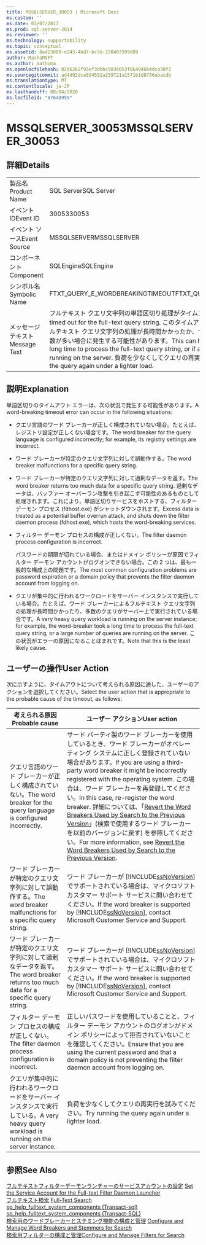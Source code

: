```yaml
---
title: MSSQLSERVER_30053 | Microsoft Docs
ms.custom: ''
ms.date: 03/07/2017
ms.prod: sql-server-2014
ms.reviewer: ''
ms.technology: supportability
ms.topic: conceptual
ms.assetid: 8ad23889-e243-4bd7-bc3e-150403399d89
author: MashaMSFT
ms.author: mathoma
ms.openlocfilehash: 02d6262f93ef3dbbc9834053f864046b4dca30f2
ms.sourcegitcommit: ad4d92dce894592a259721a1571b1d8736abacdb
ms.translationtype: MT
ms.contentlocale: ja-JP
ms.lasthandoff: 08/04/2020
ms.locfileid: "87640999"
---
```

# <a name="mssqlserver_30053"></a><span data-ttu-id="f8884-102">MSSQLSERVER_30053</span><span class="sxs-lookup"><span data-stu-id="f8884-102">MSSQLSERVER_30053</span></span>
    
## <a name="details"></a><span data-ttu-id="f8884-103">詳細</span><span class="sxs-lookup"><span data-stu-id="f8884-103">Details</span></span>  
  
|||  
|-|-|  
|<span data-ttu-id="f8884-104">製品名</span><span class="sxs-lookup"><span data-stu-id="f8884-104">Product Name</span></span>|<span data-ttu-id="f8884-105">SQL Server</span><span class="sxs-lookup"><span data-stu-id="f8884-105">SQL Server</span></span>|  
|<span data-ttu-id="f8884-106">イベント ID</span><span class="sxs-lookup"><span data-stu-id="f8884-106">Event ID</span></span>|<span data-ttu-id="f8884-107">30053</span><span class="sxs-lookup"><span data-stu-id="f8884-107">30053</span></span>|  
|<span data-ttu-id="f8884-108">イベント ソース</span><span class="sxs-lookup"><span data-stu-id="f8884-108">Event Source</span></span>|<span data-ttu-id="f8884-109">MSSQLSERVER</span><span class="sxs-lookup"><span data-stu-id="f8884-109">MSSQLSERVER</span></span>|  
|<span data-ttu-id="f8884-110">コンポーネント</span><span class="sxs-lookup"><span data-stu-id="f8884-110">Component</span></span>|<span data-ttu-id="f8884-111">SQLEngine</span><span class="sxs-lookup"><span data-stu-id="f8884-111">SQLEngine</span></span>|  
|<span data-ttu-id="f8884-112">シンボル名</span><span class="sxs-lookup"><span data-stu-id="f8884-112">Symbolic Name</span></span>|<span data-ttu-id="f8884-113">FTXT_QUERY_E_WORDBREAKINGTIMEOUT</span><span class="sxs-lookup"><span data-stu-id="f8884-113">FTXT_QUERY_E_WORDBREAKINGTIMEOUT</span></span>|  
|<span data-ttu-id="f8884-114">メッセージ テキスト</span><span class="sxs-lookup"><span data-stu-id="f8884-114">Message Text</span></span>|<span data-ttu-id="f8884-115">フルテキスト クエリ文字列の単語区切り処理がタイムアウトしました。</span><span class="sxs-lookup"><span data-stu-id="f8884-115">Word breaking timed out for the full-text query string.</span></span> <span data-ttu-id="f8884-116">このタイムアウトは、ワード ブレーカーによるフルテキスト クエリ文字列の処理が長時間かかったか、サーバー上で実行されているクエリ数が多い場合に発生する可能性があります。</span><span class="sxs-lookup"><span data-stu-id="f8884-116">This can happen if the wordbreaker took a long time to process the full-text query string, or if a large number of queries are running on the server.</span></span> <span data-ttu-id="f8884-117">負荷を少なくしてクエリの再実行を試みてください。</span><span class="sxs-lookup"><span data-stu-id="f8884-117">Try running the query again under a lighter load.</span></span>|  
  
## <a name="explanation"></a><span data-ttu-id="f8884-118">説明</span><span class="sxs-lookup"><span data-stu-id="f8884-118">Explanation</span></span>  
 <span data-ttu-id="f8884-119">単語区切りのタイムアウト エラーは、次の状況で発生する可能性があります。</span><span class="sxs-lookup"><span data-stu-id="f8884-119">A word-breaking timeout error can occur in the following situations:</span></span>  
  
-   <span data-ttu-id="f8884-120">クエリ言語のワード ブレーカーが正しく構成されていない場合。たとえば、レジストリ設定が正しくない場合です。</span><span class="sxs-lookup"><span data-stu-id="f8884-120">The word breaker for the query language is configured incorrectly; for example, its registry settings are incorrect.</span></span>  
  
-   <span data-ttu-id="f8884-121">ワード ブレーカーが特定のクエリ文字列に対して誤動作する。</span><span class="sxs-lookup"><span data-stu-id="f8884-121">The word breaker malfunctions for a specific query string.</span></span>  
  
-   <span data-ttu-id="f8884-122">ワード ブレーカーが特定のクエリ文字列に対して過剰なデータを返す。</span><span class="sxs-lookup"><span data-stu-id="f8884-122">The word breaker returns too much data for a specific query string.</span></span> <span data-ttu-id="f8884-123">過剰なデータは、バッファー オーバーラン攻撃を引き起こす可能性のあるものとして処理されます。これにより、単語区切りサービスをホストする、フィルター デーモン プロセス (fdhost.exe) がシャットダウンされます。</span><span class="sxs-lookup"><span data-stu-id="f8884-123">Excess data is treated as a potential buffer overrun attack, and shuts down the filter daemon process (fdhost.exe), which hosts the word-breaking services.</span></span>  
  
-   <span data-ttu-id="f8884-124">フィルター デーモン プロセスの構成が正しくない。</span><span class="sxs-lookup"><span data-stu-id="f8884-124">The filter daemon process configuration is incorrect.</span></span>  
  
     <span data-ttu-id="f8884-125">パスワードの期限が切れている場合、またはドメイン ポリシーが原因でフィルター デーモン アカウントがログオンできない場合。この 2 つは、最も一般的な構成上の問題です。</span><span class="sxs-lookup"><span data-stu-id="f8884-125">The most common configuration problems are password expiration or a domain policy that prevents the filter daemon account from logging on.</span></span>  
  
-   <span data-ttu-id="f8884-126">クエリが集中的に行われるワークロードをサーバー インスタンスで実行している場合。たとえば、ワード ブレーカーによるフルテキスト クエリ文字列の処理が長時間かかったり、多数のクエリがサーバー上で実行されている場合です。</span><span class="sxs-lookup"><span data-stu-id="f8884-126">A very heavy query workload is running on the server instance; for example, the word-breaker took a long time to process the full-text query string, or a large number of queries are running on the server.</span></span> <span data-ttu-id="f8884-127">この状況がエラーの原因になることはまれです。</span><span class="sxs-lookup"><span data-stu-id="f8884-127">Note that this is the least likely cause.</span></span>  
  
## <a name="user-action"></a><span data-ttu-id="f8884-128">ユーザーの操作</span><span class="sxs-lookup"><span data-stu-id="f8884-128">User Action</span></span>  
 <span data-ttu-id="f8884-129">次に示すように、タイムアウトについて考えられる原因に適した、ユーザーのアクションを選択してください。</span><span class="sxs-lookup"><span data-stu-id="f8884-129">Select the user action that is appropriate to the probable cause of the timeout, as follows:</span></span>  
  
|<span data-ttu-id="f8884-130">考えられる原因</span><span class="sxs-lookup"><span data-stu-id="f8884-130">Probable cause</span></span>|<span data-ttu-id="f8884-131">ユーザー アクション</span><span class="sxs-lookup"><span data-stu-id="f8884-131">User action</span></span>|  
|--------------------|-----------------|  
|<span data-ttu-id="f8884-132">クエリ言語のワード ブレーカーが正しく構成されていない。</span><span class="sxs-lookup"><span data-stu-id="f8884-132">The word breaker for the query language is configured incorrectly.</span></span>|<span data-ttu-id="f8884-133">サード パーティ製のワード ブレーカーを使用しているとき、ワード ブレーカーがオペレーティング システムに正しく登録されていない場合があります。</span><span class="sxs-lookup"><span data-stu-id="f8884-133">If you are using a third-party word breaker it might be incorrectly registered with the operating system.</span></span> <span data-ttu-id="f8884-134">この場合は、ワード ブレーカーを再登録してください。</span><span class="sxs-lookup"><span data-stu-id="f8884-134">In this case, re-register the word breaker.</span></span> <span data-ttu-id="f8884-135">詳細については、「[Revert the Word Breakers Used by Search to the Previous Version](../search/revert-the-word-breakers-used-by-search-to-the-previous-version.md)」(検索で使用するワード ブレーカーを以前のバージョンに戻す) を参照してください。</span><span class="sxs-lookup"><span data-stu-id="f8884-135">For more information, see [Revert the Word Breakers Used by Search to the Previous Version](../search/revert-the-word-breakers-used-by-search-to-the-previous-version.md).</span></span>|  
|<span data-ttu-id="f8884-136">ワード ブレーカーが特定のクエリ文字列に対して誤動作する。</span><span class="sxs-lookup"><span data-stu-id="f8884-136">The word breaker malfunctions for a specific query string.</span></span>|<span data-ttu-id="f8884-137">ワード ブレーカーが [!INCLUDE[ssNoVersion](../../includes/ssnoversion-md.md)] でサポートされている場合は、マイクロソフト カスタマー サポート サービスに問い合わせてください。</span><span class="sxs-lookup"><span data-stu-id="f8884-137">If the word breaker is supported by [!INCLUDE[ssNoVersion](../../includes/ssnoversion-md.md)], contact Microsoft Customer Service and Support.</span></span>|  
|<span data-ttu-id="f8884-138">ワード ブレーカーが特定のクエリ文字列に対して過剰なデータを返す。</span><span class="sxs-lookup"><span data-stu-id="f8884-138">The word breaker returns too much data for a specific query string.</span></span>|<span data-ttu-id="f8884-139">ワード ブレーカーが [!INCLUDE[ssNoVersion](../../includes/ssnoversion-md.md)] でサポートされている場合は、マイクロソフト カスタマー サポート サービスに問い合わせてください。</span><span class="sxs-lookup"><span data-stu-id="f8884-139">If the word breaker is supported by [!INCLUDE[ssNoVersion](../../includes/ssnoversion-md.md)], contact Microsoft Customer Service and Support.</span></span>|  
|<span data-ttu-id="f8884-140">フィルター デーモン プロセスの構成が正しくない。</span><span class="sxs-lookup"><span data-stu-id="f8884-140">The filter daemon process configuration is incorrect.</span></span>|<span data-ttu-id="f8884-141">正しいパスワードを使用していることと、フィルター デーモン アカウントのログオンがドメイン ポリシーによって拒否されていないことを確認してください。</span><span class="sxs-lookup"><span data-stu-id="f8884-141">Ensure that you are using the current password and that a domain policy is not preventing the filter daemon account from logging on.</span></span>|  
|<span data-ttu-id="f8884-142">クエリが集中的に行われるワークロードをサーバー インスタンスで実行している。</span><span class="sxs-lookup"><span data-stu-id="f8884-142">A very heavy query workload is running on the server instance.</span></span>|<span data-ttu-id="f8884-143">負荷を少なくしてクエリの再実行を試みてください。</span><span class="sxs-lookup"><span data-stu-id="f8884-143">Try running the query again under a lighter load.</span></span>|  
  
## <a name="see-also"></a><span data-ttu-id="f8884-144">参照</span><span class="sxs-lookup"><span data-stu-id="f8884-144">See Also</span></span>  
 <span data-ttu-id="f8884-145">[フルテキストフィルターデーモンランチャーのサービスアカウントの設定](../search/set-the-service-account-for-the-full-text-filter-daemon-launcher.md) </span><span class="sxs-lookup"><span data-stu-id="f8884-145">[Set the Service Account for the Full-text Filter Daemon Launcher](../search/set-the-service-account-for-the-full-text-filter-daemon-launcher.md) </span></span>  
 <span data-ttu-id="f8884-146">[フルテキスト検索](../search/full-text-search.md) </span><span class="sxs-lookup"><span data-stu-id="f8884-146">[Full-Text Search](../search/full-text-search.md) </span></span>  
 <span data-ttu-id="f8884-147">[sp_help_fulltext_system_components &#40;Transact-sql&#41;](/sql/relational-databases/system-stored-procedures/sp-help-fulltext-system-components-transact-sql) </span><span class="sxs-lookup"><span data-stu-id="f8884-147">[sp_help_fulltext_system_components &#40;Transact-SQL&#41;](/sql/relational-databases/system-stored-procedures/sp-help-fulltext-system-components-transact-sql) </span></span>  
 <span data-ttu-id="f8884-148">[検索用のワードブレーカーとステミング機能の構成と管理](../search/configure-and-manage-word-breakers-and-stemmers-for-search.md) </span><span class="sxs-lookup"><span data-stu-id="f8884-148">[Configure and Manage Word Breakers and Stemmers for Search](../search/configure-and-manage-word-breakers-and-stemmers-for-search.md) </span></span>  
 [<span data-ttu-id="f8884-149">検索用フィルターの構成と管理</span><span class="sxs-lookup"><span data-stu-id="f8884-149">Configure and Manage Filters for Search</span></span>](../search/configure-and-manage-filters-for-search.md)  
  
  
